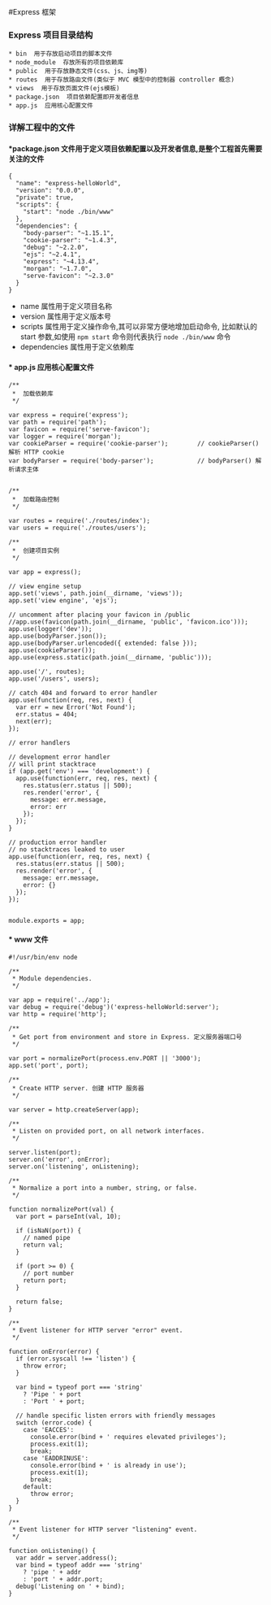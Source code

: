 #Express 框架

### Express 项目目录结构
    * bin  用于存放启动项目的脚本文件
    * node_module  存放所有的项目依赖库
    * public  用于存放静态文件(css、js、img等)
    * routes  用于存放路由文件(类似于 MVC 模型中的控制器 controller 概念)
    * views  用于存放页面文件(ejs模板)
    * package.json  项目依赖配置即开发者信息
    * app.js  应用核心配置文件
    
### 详解工程中的文件

#### *package.json 文件用于定义项目依赖配置以及开发者信息,是整个工程首先需要关注的文件

    {
      "name": "express-helloWorld",
      "version": "0.0.0",
      "private": true,
      "scripts": {
        "start": "node ./bin/www"
      },
      "dependencies": {
        "body-parser": "~1.15.1",
        "cookie-parser": "~1.4.3",
        "debug": "~2.2.0",
        "ejs": "~2.4.1",
        "express": "~4.13.4",
        "morgan": "~1.7.0",
        "serve-favicon": "~2.3.0"
      }
    }

* name 属性用于定义项目名称
* version 属性用于定义版本号
* scripts 属性用于定义操作命令,其可以非常方便地增加启动命令,
  比如默认的 start 参数,如使用 `npm start` 命令则代表执行 `node ./bin/www` 命令
* dependencies 属性用于定义依赖库

#### * app.js 应用核心配置文件
  
    /**
     *  加载依赖库
     */
     
    var express = require('express');            
    var path = require('path');
    var favicon = require('serve-favicon');
    var logger = require('morgan');
    var cookieParser = require('cookie-parser');        // cookieParser() 解析 HTTP cookie
    var bodyParser = require('body-parser');            // bodyParser() 解析请求主体
    
    
    /**
     *  加载路由控制
     */
    
    var routes = require('./routes/index');
    var users = require('./routes/users');
    
    /**
     *  创建项目实例
     */
        
    var app = express();
    
    // view engine setup
    app.set('views', path.join(__dirname, 'views'));
    app.set('view engine', 'ejs');
    
    // uncomment after placing your favicon in /public
    //app.use(favicon(path.join(__dirname, 'public', 'favicon.ico')));
    app.use(logger('dev'));
    app.use(bodyParser.json());
    app.use(bodyParser.urlencoded({ extended: false }));
    app.use(cookieParser());
    app.use(express.static(path.join(__dirname, 'public')));
    
    app.use('/', routes);
    app.use('/users', users);
    
    // catch 404 and forward to error handler
    app.use(function(req, res, next) {
      var err = new Error('Not Found');
      err.status = 404;
      next(err);
    });
    
    // error handlers
    
    // development error handler
    // will print stacktrace
    if (app.get('env') === 'development') {
      app.use(function(err, req, res, next) {
        res.status(err.status || 500);
        res.render('error', {
          message: err.message,
          error: err
        });
      });
    }
    
    // production error handler
    // no stacktraces leaked to user
    app.use(function(err, req, res, next) {
      res.status(err.status || 500);
      res.render('error', {
        message: err.message,
        error: {}
      });
    });
    
    
    module.exports = app;


#### * www 文件

    #!/usr/bin/env node
    
    /**
     * Module dependencies.
     */
    
    var app = require('../app');
    var debug = require('debug')('express-helloWorld:server');
    var http = require('http');
    
    /**
     * Get port from environment and store in Express. 定义服务器端口号
     */
    
    var port = normalizePort(process.env.PORT || '3000');
    app.set('port', port);
    
    /**
     * Create HTTP server. 创建 HTTP 服务器
     */
    
    var server = http.createServer(app);
    
    /**
     * Listen on provided port, on all network interfaces.
     */
    
    server.listen(port);
    server.on('error', onError);
    server.on('listening', onListening);
    
    /**
     * Normalize a port into a number, string, or false.
     */
    
    function normalizePort(val) {
      var port = parseInt(val, 10);
    
      if (isNaN(port)) {
        // named pipe
        return val;
      }
    
      if (port >= 0) {
        // port number
        return port;
      }
    
      return false;
    }
    
    /**
     * Event listener for HTTP server "error" event.
     */
    
    function onError(error) {
      if (error.syscall !== 'listen') {
        throw error;
      }
    
      var bind = typeof port === 'string'
        ? 'Pipe ' + port
        : 'Port ' + port;
    
      // handle specific listen errors with friendly messages
      switch (error.code) {
        case 'EACCES':
          console.error(bind + ' requires elevated privileges');
          process.exit(1);
          break;
        case 'EADDRINUSE':
          console.error(bind + ' is already in use');
          process.exit(1);
          break;
        default:
          throw error;
      }
    }
    
    /**
     * Event listener for HTTP server "listening" event.
     */
    
    function onListening() {
      var addr = server.address();
      var bind = typeof addr === 'string'
        ? 'pipe ' + addr
        : 'port ' + addr.port;
      debug('Listening on ' + bind);
    }

